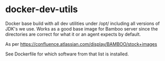 # docker-dev-utils
Docker base build with all dev utilities under /opt/ including all versions of JDK's we use.   Works as a good base image for Bamboo server since the directories are correct for what it or an agent expects by default.

As per https://confluence.atlassian.com/display/BAMBOO/stock+images

See Dockerfile for which software from that list is installed.
